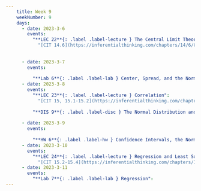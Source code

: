 ```yaml
---
    title: Week 9
    weekNumber: 9
    days:
      - date: 2023-3-6
        events:
          "**LEC 22**{: .label .label-lecture } The Central Limit Theorem, Choosing Sample Sizes":
            "[CIT 14.6](https://inferentialthinking.com/chapters/14/6/Choosing_a_Sample_Size.html)"
                
          
      - date: 2023-3-7
        events:
          
          "**Lab 6**{: .label .label-lab } Center, Spread, and the Normal Distribution":
      - date: 2023-3-8
        events:
          "**LEC 23**{: .label .label-lecture } Correlation":
            "[CIT 15, 15.1-15.2](https://inferentialthinking.com/chapters/15/Prediction.html)"
          
          "**DIS 9**{: .label .label-disc } The Normal Distribution and the CLT":
                
      - date: 2023-3-9
        events:
          
          "**HW 6**{: .label .label-hw } Confidence Intervals, the Normal Distribution, and the Central Limit Theorem":
      - date: 2023-3-10
        events:
          "**LEC 24**{: .label .label-lecture } Regression and Least Squares":
            "[CIT 15.2-15.4](https://inferentialthinking.com/chapters/15/2/Regression_Line.html)"
      - date: 2023-3-11
        events:
          "**Lab 7**{: .label .label-lab } Regression":
---
```

